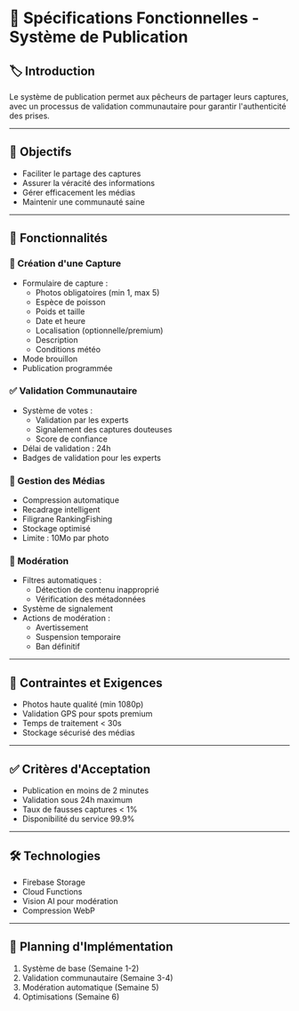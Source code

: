 # 📄 Spécifications Fonctionnelles - Système de Publication

## 🏷️ Introduction

Le système de publication permet aux pêcheurs de partager leurs captures, avec un processus de validation communautaire pour garantir l'authenticité des prises.

---

## 🎯 Objectifs

- Faciliter le partage des captures
- Assurer la véracité des informations
- Gérer efficacement les médias
- Maintenir une communauté saine

---

## 🔑 Fonctionnalités

### 📸 Création d'une Capture

- Formulaire de capture :
  - Photos obligatoires (min 1, max 5)
  - Espèce de poisson
  - Poids et taille
  - Date et heure
  - Localisation (optionnelle/premium)
  - Description
  - Conditions météo
- Mode brouillon
- Publication programmée

### ✅ Validation Communautaire

- Système de votes :
  - Validation par les experts
  - Signalement des captures douteuses
  - Score de confiance
- Délai de validation : 24h
- Badges de validation pour les experts

### 📁 Gestion des Médias

- Compression automatique
- Recadrage intelligent
- Filigrane RankingFishing
- Stockage optimisé
- Limite : 10Mo par photo

### 👮 Modération

- Filtres automatiques :
  - Détection de contenu inapproprié
  - Vérification des métadonnées
- Système de signalement
- Actions de modération :
  - Avertissement
  - Suspension temporaire
  - Ban définitif

---

## 📌 Contraintes et Exigences

- Photos haute qualité (min 1080p)
- Validation GPS pour spots premium
- Temps de traitement < 30s
- Stockage sécurisé des médias

---

## ✅ Critères d'Acceptation

- Publication en moins de 2 minutes
- Validation sous 24h maximum
- Taux de fausses captures < 1%
- Disponibilité du service 99.9%

---

## 🛠️ Technologies

- Firebase Storage
- Cloud Functions
- Vision AI pour modération
- Compression WebP

---

## 📅 Planning d'Implémentation

1. Système de base (Semaine 1-2)
2. Validation communautaire (Semaine 3-4)
3. Modération automatique (Semaine 5)
4. Optimisations (Semaine 6) 